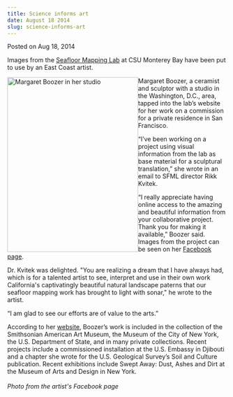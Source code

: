 ```yaml
---
title: Science informs art
date: August 18 2014
slug: science-informs-art
---
```





<span class="date">Posted on Aug 18, 2014    </span>
<p>Images from the <a href="http://seafloor.otterlabs.org" rel="nofollow">Seafloor Mapping Lab</a> at CSU Monterey Bay have been
put to use by an East Coast artist.&#xA0;</p>
<p><img alt="Margaret Boozer in her studio" src="http://news.csumb.edu/sites/default/files/65/attachments/news/images/margaret_boozer.jpg" style="width:300px; height:400px; float:left">Margaret Boozer, a
ceramist and sculptor with a studio in the Washington, D.C., area,
tapped into the lab&#x2019;s website for her work on a commission for a
private residence in San Francisco.</img></p>
<p>&#x201C;I&#x2019;ve been working on a project using visual information from
the lab as base material for a sculptural translation,&#x201D; she wrote
in an email to SFML director Rikk Kvitek.</p>
<p>&#x201C;I really appreciate having online access to the amazing and
beautiful information from your collaborative project. Thank you
for making it available,&#x201D; Boozer said. Images from the project can
be seen on her <a href="https://www.facebook.com/margaret.boozer/media_set?set=a.10204264225470795.1073741854.1382932060&amp;type=3" rel="nofollow">Facebook page</a>.</p>
<p>Dr. Kvitek was delighted. &quot;You are realizing a dream that I have
always had, which is for a talented artist to see, interpret and
use in their own work California&apos;s captivatingly beautiful natural
landscape paterns that our seafloor mapping work has brought to
light with sonar,&quot; he wrote to the artist.</p>
<p>&#x201C;I am glad to see our efforts are of value to the arts.&#x201D;</p>
<p>According to her <a href="http://margaretboozer.com" rel="nofollow">website</a>, Boozer&#x2019;s work is included in the collection
of the Smithsonian American Art Museum, the Museum of the City of
New York, the U.S. Department of State, and in many private
collections. Recent projects include a commissioned installation at
the U.S. Embassy in Djibouti and a chapter she wrote for the U.S.
Geological Survey&#x2019;s Soil and Culture publication. Recent
exhibitions include Swept Away: Dust, Ashes and Dirt at the Museum
of Arts and Design in New York.<br>
<br>
<em>Photo from the artist&apos;s Facebook page</em><br>
<br>
&#xA0;</br></br></br></br></p>
<p>&#xA0;</p>
<p>&#xA0;</p>





